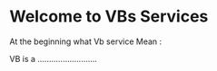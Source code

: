 # Welcome to VBs Services 

At the beginning what Vb service Mean : 

VB is a ..........................
